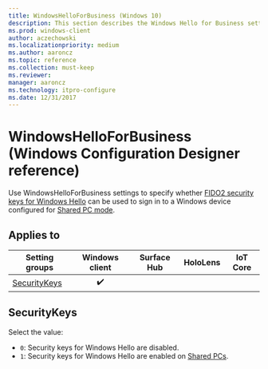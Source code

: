```yaml
---
title: WindowsHelloForBusiness (Windows 10)
description: This section describes the Windows Hello for Business settings that you can configure in provisioning packages for Windows 10 using Windows Configuration Designer.
ms.prod: windows-client
author: aczechowski
ms.localizationpriority: medium
ms.author: aaroncz
ms.topic: reference
ms.collection: must-keep
ms.reviewer: 
manager: aaroncz
ms.technology: itpro-configure
ms.date: 12/31/2017
---
```


# WindowsHelloForBusiness (Windows Configuration Designer reference)


Use WindowsHelloForBusiness settings to specify whether [FIDO2 security keys for Windows Hello](https://blogs.windows.com/business/2018/04/17/windows-hello-fido2-security-keys/) can be used to sign in to a Windows device configured for [Shared PC mode](wcd-sharedpc.md).

## Applies to

| Setting groups | Windows client | Surface Hub | HoloLens | IoT Core |
| --- | :---: | :---: | :---: | :---: | 
| [SecurityKeys](#securitykeys) | ✔️ |  |  |  |

## SecurityKeys

Select the value:

- `0`: Security keys for Windows Hello are disabled.
- `1`: Security keys for Windows Hello are enabled on [Shared PCs](wcd-sharedpc.md).
